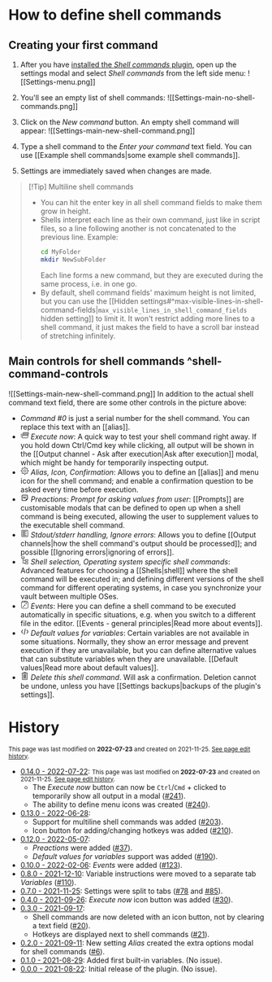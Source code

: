 # How to define shell commands
## Creating your first command
1. After you have [installed the *Shell commands* plugin](https://github.com/Taitava/obsidian-shellcommands#installation--usage), open up the settings modal and select *Shell commands* from the left side menu:
	![[Settings-menu.png]]
	
2. You'll see an empty list of shell commands:
	![[Settings-main-no-shell-commands.png]]
	
3. Click on the *New command* button. An empty shell command will appear:
	![[Settings-main-new-shell-command.png]]
	
4. Type a shell command to the *Enter your command* text field. You can use [[Example shell commands|some example shell commands]].
5. Settings are immediately saved when changes are made.

> [!Tip] Multiline shell commands
> - You can hit the enter key in all shell command fields to make them grow in height.
> - Shells interpret each line as their own command, just like in script files, so a line following another is not concatenated to the previous line. Example:
> 	```bash
> 	cd MyFolder
> 	mkdir NewSubFolder
> 	```
> 	Each line forms a new command, but they are executed during the same process, i.e. in one go.
> - By default, shell command fields' maximum height is not limited, but you can use the [[Hidden settings#^max-visible-lines-in-shell-command-fields|`max_visible_lines_in_shell_command_fields` hidden setting]] to limit it. It won't restrict adding more lines to a shell command, it just makes the field to have a scroll bar instead of stretching infinitely.

## Main controls for shell commands ^shell-command-controls
![[Settings-main-new-shell-command.png]]
In addition to the actual shell command text field, there are some other controls in the picture above:
- *Command #0* is just a serial number for the shell command. You can replace this text with an [[alias]].
- <svg viewBox="0 0 100 100" class="run-command" width="16" height="16"><path fill="currentColor" stroke="currentColor" d="M37,16c-4.4,0-8.3,3.3-9.2,7.6l-11.6,52c-0.5,2.2,0,4.3,1.2,5.9c1.2,1.6,3.2,2.6,5.4,2.6H79c4.4,0,8.3-3.3,9.2-7.6 l11.6-52c0.5-2.2,0-4.3-1.2-5.9C97.4,17,95.4,16,93.2,16L37,16z M37,20h56.2c1.1,0,1.8,0.4,2.2,1c0.5,0.6,0.7,1.4,0.4,2.6l-1,4.4 H30.8l0.8-3.6C32.1,22.2,34.8,20,37,20z M29.9,32H94l-9.6,43.6C83.9,77.8,81.2,80,79,80H22.8c-1.1,0-1.8-0.4-2.2-1 c-0.5-0.6-0.7-1.4-0.4-2.6L29.9,32z M0,36v4h19.6l0.9-4L0,36z M36.7,38c-0.8,0.1-1.4,0.7-1.6,1.5l-3.5,14c-0.2,0.6,0,1.2,0.4,1.7 c0.4,0.5,1,0.8,1.6,0.8H81c0.9,0,1.7-0.6,1.9-1.5l3.5-14c0.2-0.6,0-1.3-0.4-1.8c-0.4-0.5-1-0.8-1.6-0.8H37.1c-0.1,0-0.1,0-0.2,0 C36.9,38,36.8,38,36.7,38L36.7,38z M38.7,42h43.2l-2.4,10H36.2L38.7,42z M0,52v4h16l0.9-4H0z M0,68v4h12.4l0.9-4H0z"></path></svg> *Execute now*: A quick way to test your shell command right away. If you hold down Ctrl/Cmd key while clicking, all output will be shown in the [[Output channel - Ask after execution|Ask after execution]] modal, which might be handy for temporarily inspecting output.
- <svg viewBox="0 0 100 100" class="gear" width="16" height="16"><path fill="currentColor" stroke="currentColor" d="M44.4,4c-1,0-1.8,0.7-2,1.7l-1.9,11.9c-2.3,0.7-4.6,1.6-6.7,2.7l-9.8-7c-0.8-0.6-1.9-0.5-2.6,0.2l-7.8,7.8 c-0.7,0.7-0.8,1.8-0.2,2.6l6.9,9.9c-1.2,2.1-2.1,4.4-2.8,6.7l-11.9,2c-1,0.2-1.7,1-1.7,2v11c0,1,0.7,1.8,1.6,2l11.9,2.1 c0.7,2.4,1.6,4.6,2.8,6.7l-7,9.8c-0.6,0.8-0.5,1.9,0.2,2.6l7.8,7.8c0.7,0.7,1.8,0.8,2.6,0.2l9.9-6.9c2.1,1.2,4.3,2.1,6.7,2.8 l2,11.9c0.2,1,1,1.7,2,1.7h11c1,0,1.8-0.7,2-1.7l2.1-12c2.3-0.7,4.6-1.6,6.7-2.8l10,7c0.8,0.6,1.9,0.5,2.6-0.2l7.8-7.8 c0.7-0.7,0.8-1.8,0.2-2.6l-7.1-9.9c1.1-2.1,2.1-4.3,2.7-6.6l12-2.1c1-0.2,1.7-1,1.7-2v-11c0-1-0.7-1.8-1.7-2l-12-2 c-0.7-2.3-1.6-4.5-2.7-6.6l7-10c0.6-0.8,0.5-1.9-0.2-2.6l-7.8-7.8c-0.7-0.7-1.8-0.8-2.6-0.2l-9.8,7.1c-2.1-1.2-4.3-2.1-6.7-2.8 l-2.1-12c-0.2-1-1-1.7-2-1.7L44.4,4z M46.1,8h7.6l2,11.4c0.1,0.8,0.7,1.4,1.5,1.6c2.9,0.7,5.7,1.9,8.2,3.4 c0.7,0.4,1.6,0.4,2.2-0.1l9.4-6.7l5.4,5.4l-6.7,9.5c-0.5,0.6-0.5,1.5-0.1,2.2c1.5,2.5,2.6,5.2,3.4,8.1c0.2,0.8,0.8,1.4,1.6,1.5 L92,46.1v7.6l-11.4,2c-0.8,0.1-1.4,0.7-1.6,1.5c-0.7,2.9-1.9,5.6-3.4,8.1c-0.4,0.7-0.4,1.6,0.1,2.2l6.8,9.4l-5.4,5.4l-9.5-6.7 c-0.7-0.5-1.5-0.5-2.2-0.1c-2.5,1.5-5.2,2.7-8.2,3.4c-0.8,0.2-1.3,0.8-1.5,1.6l-2,11.4h-7.6l-1.9-11.3c-0.1-0.8-0.7-1.4-1.5-1.6 c-2.9-0.7-5.7-1.9-8.2-3.4c-0.7-0.4-1.5-0.4-2.2,0.1l-9.4,6.6l-5.4-5.4l6.6-9.3c0.5-0.7,0.5-1.5,0.1-2.2c-1.5-2.5-2.7-5.3-3.4-8.2 c-0.2-0.8-0.8-1.3-1.6-1.5L8,53.7v-7.6l11.3-1.9c0.8-0.1,1.4-0.7,1.6-1.5c0.7-2.9,1.9-5.7,3.4-8.2c0.4-0.7,0.4-1.5-0.1-2.2 l-6.6-9.4l5.4-5.4l9.3,6.7c0.6,0.5,1.5,0.5,2.2,0.1c2.5-1.5,5.3-2.7,8.2-3.4c0.8-0.2,1.4-0.8,1.5-1.6L46.1,8z M50,34 c-8.8,0-16,7.2-16,16s7.2,16,16,16s16-7.2,16-16S58.8,34,50,34z M50,38c6.7,0,12,5.3,12,12s-5.3,12-12,12s-12-5.3-12-12 S43.3,38,50,38z"></path></svg> *Alias, Icon, Confirmation*: Allows you to define an [[alias]] and menu icon for the shell command; and enable a confirmation question to be asked every time before execution.
- <svg viewBox="0 0 100 100" class="note-glyph" width="16" height="16"><path fill="currentColor" stroke="currentColor" d="M23.3,13.3c-5.5,0-10,4.5-10,10v53.3c0,5.5,4.5,10,10,10H65c0.9,0,1.7-0.4,2.4-1l18.3-18.3c0.6-0.6,1-1.5,1-2.4V23.3 c0-5.5-4.5-10-10-10H23.3z M23.3,20h53.3c1.9,0,3.3,1.4,3.3,3.3v40H70c-3.7,0-6.7,3-6.7,6.7v10h-40c-1.9,0-3.3-1.4-3.3-3.3V23.3 C20,21.4,21.4,20,23.3,20z M33.3,36.7c-1.2,0-2.3,0.6-2.9,1.7c-0.6,1-0.6,2.3,0,3.4c0.6,1,1.7,1.7,2.9,1.7h13.3 c1.2,0,2.3-0.6,2.9-1.7c0.6-1,0.6-2.3,0-3.4c-0.6-1-1.7-1.7-2.9-1.7H33.3z M60,36.7c-1.2,0-2.3,0.6-2.9,1.7c-0.6,1-0.6,2.3,0,3.4 c0.6,1,1.7,1.7,2.9,1.7h6.7c1.2,0,2.3-0.6,2.9-1.7s0.6-2.3,0-3.4c-0.6-1-1.7-1.7-2.9-1.7H60z M33.3,50c-1.2,0-2.3,0.6-2.9,1.7 c-0.6,1-0.6,2.3,0,3.4c0.6,1,1.7,1.7,2.9,1.7H60c1.2,0,2.3-0.6,2.9-1.7c0.6-1,0.6-2.3,0-3.4S61.2,50,60,50H33.3z"></path></svg> *Preactions: Prompt for asking values from user*: [[Prompts]] are customisable modals that can be defined to open up when a shell command is being executed, allowing the user to supplement values to the executable shell command.
- <svg viewBox="0 0 100 100" class="lines-of-text" width="16" height="16"><path fill="currentColor" stroke="currentColor" d="M16,10c-3.3,0-6,2.7-6,6v68c0,3.3,2.7,6,6,6h68c3.3,0,6-2.7,6-6V16c0-3.3-2.7-6-6-6L16,10z M16,14h68c1.1,0,2,0.9,2,2v68 c0,1.1-0.9,2-2,2H16c-1.1,0-2-0.9-2-2V16C14,14.9,14.9,14,16,14z M22,24v4h52v-4H22z M22,36v4h34v-4L22,36z M22,48v4h52v-4H22z M22,60v4h34v-4H22z M22,72v4h52v-4H22z"></path></svg> *Stdout/stderr handling, Ignore errors*: Allows you to define [[Output channels|how the shell command's output should be processed]]; and possible [[Ignoring errors|ignoring of errors]].
- <svg viewBox="0 0 100 100" class="stacked-levels" width="16" height="16"><path fill="currentColor" stroke="currentColor" d="M12,4c-1.1,0-2,0.9-2,2v20c0,1.1,0.9,2,2,2h14v21.7c0,0.2,0,0.4,0,0.7V84c0,1.1,0.9,2,2,2h26v8c0,1.1,0.9,2,2,2h32 c1.1,0,2-0.9,2-2V74c0-1.1-0.9-2-2-2H56c-1.1,0-2,0.9-2,2v8H30V52h24v8c0,1.1,0.9,2,2,2h32c1.1,0,2-0.9,2-2V40c0-1.1-0.9-2-2-2 H56c-1.1,0-2,0.9-2,2v8H30V28h14c1.1,0,2-0.9,2-2V6c0-1.1-0.9-2-2-2L12,4z M14,8h28v16H28.3c-0.1,0-0.2,0-0.3,0 c-0.1,0-0.2,0-0.3,0H14L14,8z M58,42h28v16H58v-7.7c0-0.2,0-0.4,0-0.7V42z M58,76h28v16H58v-7.7c0-0.2,0-0.4,0-0.7V76z"></path></svg> *Shell selection, Operating system specific shell commands*: Advanced features for choosing a [[Shells|shell]] where the shell command will be executed in; and defining different versions of the shell command for different operating systems, in case you synchronize your vault between multiple OSes.
- <svg viewBox="0 0 100 100" class="dice" width="16" height="16"><path fill="currentColor" stroke="currentColor" d="M27,4c-4.5,0-8.6,2.4-10.6,6.5c0,0,0,0-0.1,0.1L9.8,23.1c0,0.1,0,0.2-0.1,0.3c0,0,0,0-0.1,0.1c0,0,0,0,0,0.1 C8.6,25.4,8,27.6,8,30v52c0,7.7,6.3,14,14,14h56c7.7,0,14-6.3,14-14V30c0-2.4-0.6-4.5-1.6-6.5c0-0.2-0.1-0.4-0.2-0.6l-6.6-12.6 c0,0,0,0,0-0.1h-0.1C81.5,6.4,77.5,4,73,4L27,4z M27,8h46c3.1,0,5.8,1.6,7,4.1l2.4,4.6C81,16.3,79.6,16,78,16H22 c-1.5,0-2.9,0.2-4.3,0.7l2.3-4.4c0,0,0,0,0-0.1C21.3,9.6,23.9,8,27,8z M51.2,9.9c-1.5,0-2.9,0.1-4,0.4c-1.8,0.6-2,1.2-2,1.6 c0,0.4,0.2,1.2,2,1.6c1.2,0.2,2.6,0.4,4,0.4c1.6,0,3-0.2,4-0.4c1.8-0.6,2-1.2,2-1.6c0-0.4-0.2-1.2-2-1.6 C54.1,10.1,52.6,9.9,51.2,9.9z M22,20h56c5.5,0,10,4.5,10,10v52c0,5.5-4.5,10-10,10H22c-5.5,0-10-4.5-10-10V30 C12,24.5,16.5,20,22,20z M68,32c-3.3,0-6,2.7-6,6s2.7,6,6,6s6-2.7,6-6S71.3,32,68,32z M50,50c-3.3,0-6,2.7-6,6s2.7,6,6,6 s6-2.7,6-6S53.3,50,50,50z M32,68c-3.3,0-6,2.7-6,6c0,3.3,2.7,6,6,6s6-2.7,6-6C38,70.7,35.3,68,32,68z"></path></svg> *Events*: Here you can define a shell command to be executed automatically in specific situations, e.g. when you switch to a different file in the editor. [[Events - general principles|Read more about events]].
- <svg viewBox="0 0 100 100" class="code-glyph" width="16" height="16"><path fill="currentColor" stroke="currentColor" d="M56.6,13.3c-1.6,0-2.9,1.2-3.2,2.7L40.1,82.7c-0.3,1.2,0.1,2.4,1,3.2c0.9,0.8,2.2,1.1,3.3,0.7c1.1-0.4,2-1.4,2.2-2.6 l13.3-66.7c0.2-1,0-2-0.7-2.8S57.6,13.3,56.6,13.3z M24.2,26.6c-1.1,0-2.1,0.5-2.8,1.4l-14.1,20c-0.8,1.2-0.8,2.7,0,3.9l14.1,20 c1.1,1.5,3.1,1.9,4.6,0.8c1.5-1.1,1.9-3.1,0.8-4.6L14.1,50l12.8-18.1c0.7-1,0.8-2.4,0.3-3.5C26.6,27.3,25.4,26.6,24.2,26.6 L24.2,26.6z M76.5,26.6c-1.2,0-2.4,0.8-2.9,1.9c-0.5,1.1-0.4,2.4,0.3,3.4L86.7,50L73.9,68.1c-0.7,1-0.8,2.2-0.3,3.3 s1.5,1.8,2.7,1.9c1.2,0.1,2.3-0.4,3-1.4l14.1-20c0.8-1.2,0.8-2.7,0-3.9l-14.1-20C78.7,27.1,77.7,26.6,76.5,26.6L76.5,26.6z"></path></svg> *Default values for variables*: Certain variables are not available in some situations. Normally, they show an error message and prevent execution if they are unavailable, but you can define alternative values that can substitute variables when they are unavailable. [[Default values|Read more about default values]].
- <svg viewBox="0 0 100 100" class="trash" width="16" height="16"><path fill="currentColor" stroke="currentColor" stroke-width="2" d="M42,4c-3.3,0-6,2.7-6,6v4H20.3c-0.1,0-0.2,0-0.3,0c-0.1,0-0.2,0-0.3,0H16c-0.7,0-1.4,0.4-1.8,1c-0.4,0.6-0.4,1.4,0,2 c0.4,0.6,1,1,1.8,1h2v72c0,3.3,2.7,6,6,6h52c3.3,0,6-2.7,6-6V18h2c0.7,0,1.4-0.4,1.8-1c0.4-0.6,0.4-1.4,0-2c-0.4-0.6-1-1-1.8-1 h-3.7c-0.2,0-0.4,0-0.7,0H64v-4c0-3.3-2.7-6-6-6L42,4z M42,8h16c1.1,0,2,0.9,2,2v4H40v-4C40,8.9,40.9,8,42,8z M22,18h15.7 c0.2,0,0.4,0,0.7,0h23.3c0.2,0,0.4,0,0.7,0H78v72c0,1.1-0.9,2-2,2H24c-1.1,0-2-0.9-2-2V18z M38,28c-1.1,0-2,0.9-2,2v50 c0,0.7,0.4,1.4,1,1.8s1.4,0.4,2,0s1-1,1-1.8V30c0-0.5-0.2-1.1-0.6-1.4C39,28.2,38.5,28,38,28z M50,28c-1.1,0-2,0.9-2,2v50 c0,0.7,0.4,1.4,1,1.8c0.6,0.4,1.4,0.4,2,0s1-1,1-1.8V30c0-0.5-0.2-1.1-0.6-1.4C51,28.2,50.5,28,50,28z M62,28c-1.1,0-2,0.9-2,2v50 c0,0.7,0.4,1.4,1,1.8c0.6,0.4,1.4,0.4,2,0s1-1,1-1.8V30c0-0.5-0.2-1.1-0.6-1.4C63,28.2,62.5,28,62,28z"></path></svg> *Delete this shell command*. Will ask a confirmation. Deletion cannot be undone, unless you have [[Settings backups|backups of the plugin's settings]].

# History
<small>This page was last modified on <strong>2022-07-23</strong> and created on 2021-11-25. <a href="https://github.com/Taitava/obsidian-shellcommands-documentation/commits/main/./Basic%20usage/How%20to%20define%20shell%20commands.md">See page edit history</a>.</small>
- [0.14.0 - 2022-07-22](https://github.com/Taitava/obsidian-shellcommands/blob/main/CHANGELOG.md#0140---2022-07-22):
	<small>This page was last modified on <strong>2022-07-23</strong> and created on 2021-11-25. <a href="https://github.com/Taitava/obsidian-shellcommands-documentation/commits/main/./Basic%20usage/How%20to%20define%20shell%20commands.md">See page edit history</a>.</small>
	- The *Execute now* button can now be `Ctrl`/`Cmd` + clicked to temporarily show all output in a modal ([#241](https://github.com/Taitava/obsidian-shellcommands/issues/241)).
	- The ability to define menu icons was created ([#240](https://github.com/Taitava/obsidian-shellcommands/issues/240)).
- [0.13.0 - 2022-06-28](https://github.com/Taitava/obsidian-shellcommands/blob/main/CHANGELOG.md#0130---2022-06-28):
	- Support for multiline shell commands was added ([#203](https://github.com/Taitava/obsidian-shellcommands/issues/203)).
	- Icon button for adding/changing hotkeys was added ([#210](https://github.com/Taitava/obsidian-shellcommands/issues/210)).
- [0.12.0 - 2022-05-07](https://github.com/Taitava/obsidian-shellcommands/blob/main/CHANGELOG.md#0120---2022-05-07):
	- *Preactions* were added ([#37](https://github.com/Taitava/obsidian-shellcommands/issues/37)).
	- *Default values for variables* support was added ([#190](https://github.com/Taitava/obsidian-shellcommands/issues/190)).
- [0.10.0 - 2022-02-06](https://github.com/Taitava/obsidian-shellcommands/blob/main/CHANGELOG.md#0100---2022-02-06): *Events* were added ([#123](https://github.com/Taitava/obsidian-shellcommands/issues/123)).
- [0.8.0 - 2021-12-10](https://github.com/Taitava/obsidian-shellcommands/blob/main/CHANGELOG.md#080---2021-12-10): Variable instructions were moved to a separate tab *Variables* ([#110](https://github.com/Taitava/obsidian-shellcommands/issues/110)).
- [0.7.0 - 2021-11-25](https://github.com/Taitava/obsidian-shellcommands/blob/main/CHANGELOG.md#070---2021-11-25): Settings were split to tabs ([#78](https://github.com/Taitava/obsidian-shellcommands/issues/78) and [#85](https://github.com/Taitava/obsidian-shellcommands/issues/85)).
- [0.4.0 - 2021-09-26](https://github.com/Taitava/obsidian-shellcommands/blob/main/CHANGELOG.md#040---2021-09-26): *Execute now* icon button was added ([#30](https://github.com/Taitava/obsidian-shellcommands/issues/30)).
- [0.3.0 - 2021-09-17](https://github.com/Taitava/obsidian-shellcommands/blob/main/CHANGELOG.md#030---2021-09-17):
	- Shell commands are now deleted with an icon button, not by clearing a text field ([#20](https://github.com/Taitava/obsidian-shellcommands/issues/20)).
	- Hotkeys are displayed next to shell commands ([#21](https://github.com/Taitava/obsidian-shellcommands/issues/21)).
- [0.2.0 - 2021-09-11](https://github.com/Taitava/obsidian-shellcommands/blob/main/CHANGELOG.md#020---2021-09-11): New setting *Alias* created the extra options modal for shell commands ([#6](https://github.com/Taitava/obsidian-shellcommands/issues/6)).
- [0.1.0 - 2021-08-29](https://github.com/Taitava/obsidian-shellcommands/blob/main/CHANGELOG.md#010---2021-08-29):  Added first built-in variables. (No issue).
- [0.0.0 - 2021-08-22](https://github.com/Taitava/obsidian-shellcommands/blob/main/CHANGELOG.md#000---2021-08-22): Initial release of the plugin. (No issue).